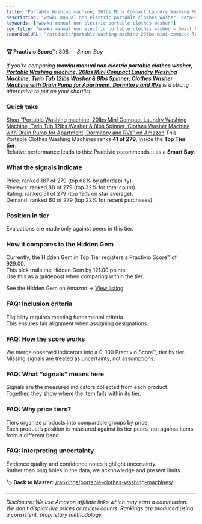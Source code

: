 ```yaml
---
title: "Portable Washing machine, 20lbs Mini Compact Laundry Washing Machine, Twin Tub 12lbs Washer & 8lbs Spinner, Clothes Washer Machine with Drain Pump for Apartment, Dormitory and RVs"
description: "wowku manual non electric portable clothes washer: Data-driven within Top Tier ranking using the Practivio Score™. Positioned by quality, value, demand, findab…"
keywords: ["wowku manual non electric portable clothes washer"]
seo_title: "wowku manual non electric portable clothes washer — Smart Buy Top Tier (2025)"
canonicalURL: "/products/portable-washing-machine-20lbs-mini-compact-laundry-washing-machine-twin-tub-12lbs-washer-8lbs-spinner-clothes-washer-machine-with-drain-pump-for-apartment-dormitory-and-rvs-B0D7HJ65NQ/"
---
```


**🏆 Practivio Score™:** 808 — _Smart Buy_


*If you're comparing **wowku manual non electric portable clothes washer**, **[Portable Washing machine, 20lbs Mini Compact Laundry Washing Machine, Twin Tub 12lbs Washer & 8lbs Spinner, Clothes Washer Machine with Drain Pump for Apartment, Dormitory and RVs](https://www.amazon.com/dp/B0D7HJ65NQ?tag=practivio-20)** is a strong alternative to put on your shortlist.*
### Quick take
[Shop “Portable Washing machine, 20lbs Mini Compact Laundry Washing Machine, Twin Tub 12lbs Washer & 8lbs Spinner, Clothes Washer Machine with Drain Pump for Apartment, Dormitory and RVs” on Amazon](https://www.amazon.com/dp/B0D7HJ65NQ?tag=practivio-20)
This Portable Clothes Washing Machines ranks **41 of 279**, inside the **Top Tier tier**.  
Relative performance leads to this: Practivio recommends it as a **Smart Buy**.

### What the signals indicate
Price: ranked 187 of 279 (top 68% by affordability).  
Reviews: ranked 88 of 279 (top 32% for total count).  
Rating: ranked 51 of 279 (top 19% on star average).  
Demand: ranked 60 of 279 (top 22% for recent purchases).

### Position in tier
Evaluations are made only against peers in this tier.

### How it compares to the Hidden Gem
Currently, the Hidden Gem in Top Tier registers a Practivio Score™ of 929.00.  
This pick trails the Hidden Gem by 121.00 points.  
Use this as a guidepost when comparing within the tier.  

See the Hidden Gem on Amazon → [View listing](https://www.amazon.com/dp/B08B4L4CGG?tag=practivio-20)

### FAQ: Inclusion criteria
Eligibility requires meeting fundamental criteria.  
This ensures fair alignment when assigning designations.

### FAQ: How the score works
We merge observed indicators into a 0–100 Practivio Score™, tier by tier.  
Missing signals are treated as uncertainty, not assumptions.

### FAQ: What “signals” means here
Signals are the measured indicators collected from each product.  
Together, they show where the item falls within its tier.

### FAQ: Why price tiers?
Tiers organize products into comparable groups by price.  
Each product’s position is measured against its tier peers, not against items from a different band.

### FAQ: Interpreting uncertainty
Evidence quality and confidence notes highlight uncertainty.  
Rather than plug holes in the data, we acknowledge and present limits.


🏷️ **Back to Master:** [/rankings/portable-clothes-washing-machines/](/rankings/portable-clothes-washing-machines/)

---
_Disclosure: We use Amazon affiliate links which may earn a commission. We don’t display live prices or review counts. Rankings are produced using a consistent, proprietary methodology._
